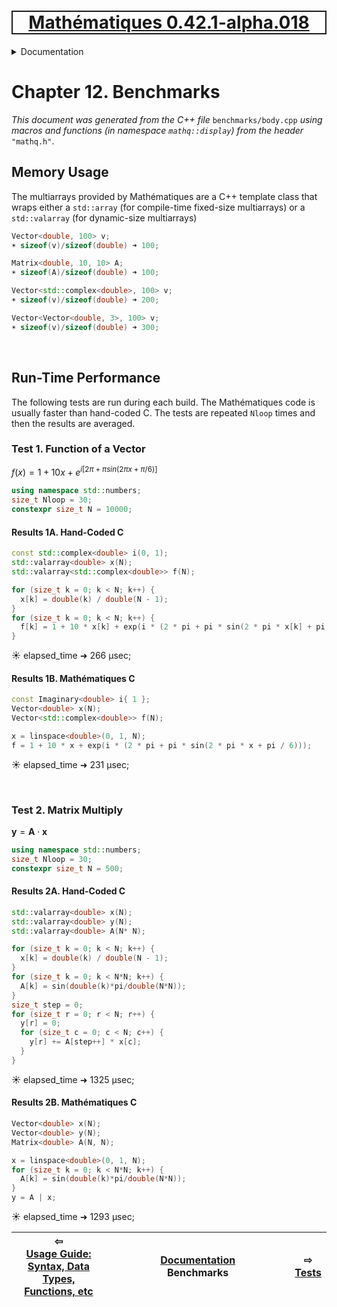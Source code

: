 [<h1 style='border: 2px solid; text-align: center'>Mathématiques 0.42.1-alpha.018</h1>](../../README.md)

<details>

<summary>Documentation</summary>

# [Documentation](../README.md)<br>
Chapter 1. [License](../license/README.md)<br>
Chapter 2. [About](../about/README.md)<br>
Chapter 3. [Why?](../why/README.md)<br>
Chapter 4. [Objectives](../objectives/README.md)<br>
Chapter 5. [Versioning](../versioning/README.md)<br>
Chapter 6. [Status & Release Notes](../status-release/README.md)<br>
Chapter 7. [Upcoming Development](../development-schedule/README.md)<br>
Chapter 8. [Introduction with Examples](../intro/README.md)<br>
Chapter 9. [Installation](../installation/README.md)<br>
Chapter 10. [Your First Mathématiques Project](../first-project/README.md)<br>
Chapter 11. [Usage Guide: Syntax, Data Types, Functions, etc](../user-guide/README.md)<br>
Chapter 12. _Benchmarks_ <br>
Chapter 13. [Tests](../test/README.md)<br>
Chapter 14. [Developer Guide: Modifying and Extending Mathématiques](../developer-guide/README.md)<br>


</details>



# Chapter 12. Benchmarks

_This document was generated from the C++ file_ `benchmarks/body.cpp` _using macros and functions (in namespace `mathq::display`) from the header_ `"mathq.h"`. 


## Memory Usage

The multiarrays provided by Mathématiques are a C++ template class that wraps either a `std::array` (for compile-time fixed-size multiarrays) or a `std::valarray` (for dynamic-size multiarrays)
```C++
Vector<double, 100> v;
☀ sizeof(v)/sizeof(double) ➜ 100;
```
```C++
Matrix<double, 10, 10> A;
☀ sizeof(A)/sizeof(double) ➜ 100;
```
```C++
Vector<std::complex<double>, 100> v;
☀ sizeof(v)/sizeof(double) ➜ 200;
```
```C++
Vector<Vector<double, 3>, 100> v;
☀ sizeof(v)/sizeof(double) ➜ 300;
```

<br>

## Run-Time Performance
The following tests are run during each build. The Mathématiques code is usually faster than hand-coded C.  The tests are repeated `Nloop` times and then the results are averaged.
### Test 1. Function of a Vector

$f(x) = 1 + 10 x + e^{i  [   2 \pi   +   \pi sin(  2 \pi x + \pi / 6  )   ] }$

```C++
using namespace std::numbers;
size_t Nloop = 30;
constexpr size_t N = 10000;
```
#### Results 1A. Hand-Coded C
```C++
const std::complex<double> i(0, 1);
std::valarray<double> x(N);
std::valarray<std::complex<double>> f(N);

for (size_t k = 0; k < N; k++) {
  x[k] = double(k) / double(N - 1);
}
for (size_t k = 0; k < N; k++) {
  f[k] = 1 + 10 * x[k] + exp(i * (2 * pi + pi * sin(2 * pi * x[k] + pi / 6)));
}
```
☀ elapsed_time ➜ 266 μsec;


#### Results 1B. Mathématiques C
```C++
const Imaginary<double> i{ 1 };
Vector<double> x(N);
Vector<std::complex<double>> f(N);

x = linspace<double>(0, 1, N);
f = 1 + 10 * x + exp(i * (2 * pi + pi * sin(2 * pi * x + pi / 6)));
```
☀ elapsed_time ➜ 231 μsec;


<br>

### Test 2. Matrix Multiply

$\mathbf{y} = \mathbf{A} \cdot \mathbf{x}$
```C++
using namespace std::numbers;
size_t Nloop = 30;
constexpr size_t N = 500;
```
#### Results 2A. Hand-Coded C
```C++
std::valarray<double> x(N);
std::valarray<double> y(N);
std::valarray<double> A(N* N);

for (size_t k = 0; k < N; k++) {
  x[k] = double(k) / double(N - 1);
}
for (size_t k = 0; k < N*N; k++) {
  A[k] = sin(double(k)*pi/double(N*N));
}
size_t step = 0;
for (size_t r = 0; r < N; r++) {
  y[r] = 0;
  for (size_t c = 0; c < N; c++) {
    y[r] += A[step++] * x[c];
  }
}
```
☀ elapsed_time ➜ 1325 μsec;


#### Results 2B. Mathématiques C
```C++
Vector<double> x(N);
Vector<double> y(N);
Matrix<double> A(N, N);

x = linspace<double>(0, 1, N);
for (size_t k = 0; k < N*N; k++) {
  A[k] = sin(double(k)*pi/double(N*N));
}
y = A | x;
```
☀ elapsed_time ➜ 1293 μsec;




| ⇦ <br />[Usage Guide: Syntax, Data Types, Functions, etc](../user-guide/README.md)  | [Documentation](../README.md)<br />Benchmarks<br /><img width=1000/> | ⇨ <br />[Tests](../test/README.md)   |
| ------------ | :-------------------------------: | ------------ |

